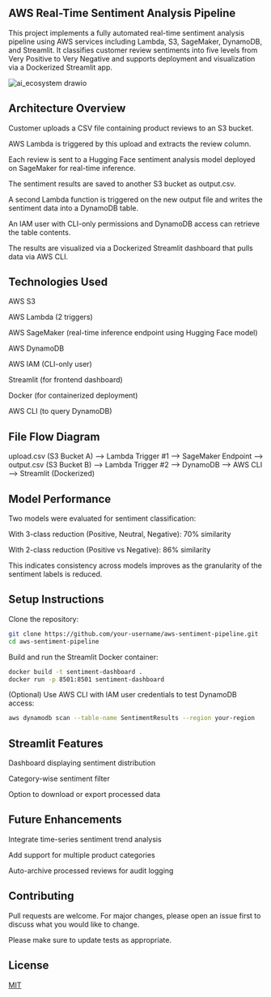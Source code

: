## AWS Real-Time Sentiment Analysis Pipeline

This project implements a fully automated real-time sentiment analysis pipeline using AWS services including Lambda, S3, SageMaker, DynamoDB, and Streamlit. It classifies customer review sentiments into five levels from Very Positive to Very Negative and supports deployment and visualization via a Dockerized Streamlit app.

![ai_ecosystem drawio](https://github.com/user-attachments/assets/9cf37d71-0884-491e-a48c-e44f51da4b15)


## Architecture Overview

Customer uploads a CSV file containing product reviews to an S3 bucket.

AWS Lambda is triggered by this upload and extracts the review column.

Each review is sent to a Hugging Face sentiment analysis model deployed on SageMaker for real-time inference.

The sentiment results are saved to another S3 bucket as output.csv.

A second Lambda function is triggered on the new output file and writes the sentiment data into a DynamoDB table.

An IAM user with CLI-only permissions and DynamoDB access can retrieve the table contents.

The results are visualized via a Dockerized Streamlit dashboard that pulls data via AWS CLI.

## Technologies Used
AWS S3

AWS Lambda (2 triggers)

AWS SageMaker (real-time inference endpoint using Hugging Face model)

AWS DynamoDB

AWS IAM (CLI-only user)

Streamlit (for frontend dashboard)

Docker (for containerized deployment)

AWS CLI (to query DynamoDB)

## File Flow Diagram
upload.csv (S3 Bucket A) ⟶ Lambda Trigger #1 ⟶ SageMaker Endpoint ⟶ output.csv (S3 Bucket B) ⟶ Lambda Trigger #2 ⟶ DynamoDB ⟶ AWS CLI ⟶ Streamlit (Dockerized)

## Model Performance
Two models were evaluated for sentiment classification:

With 3-class reduction (Positive, Neutral, Negative): 70% similarity

With 2-class reduction (Positive vs Negative): 86% similarity

This indicates consistency across models improves as the granularity of the sentiment labels is reduced.

## Setup Instructions
Clone the repository:
```bash
git clone https://github.com/your-username/aws-sentiment-pipeline.git
cd aws-sentiment-pipeline
```
Build and run the Streamlit Docker container:
```bash
docker build -t sentiment-dashboard .
docker run -p 8501:8501 sentiment-dashboard
```
(Optional) Use AWS CLI with IAM user credentials to test DynamoDB access:
```bash
aws dynamodb scan --table-name SentimentResults --region your-region
```

##  Streamlit Features
Dashboard displaying sentiment distribution

Category-wise sentiment filter

Option to download or export processed data

## Future Enhancements
Integrate time-series sentiment trend analysis

Add support for multiple product categories

Auto-archive processed reviews for audit logging

## Contributing

Pull requests are welcome. For major changes, please open an issue first
to discuss what you would like to change.

Please make sure to update tests as appropriate.

## License

[MIT](https://choosealicense.com/licenses/mit/)
